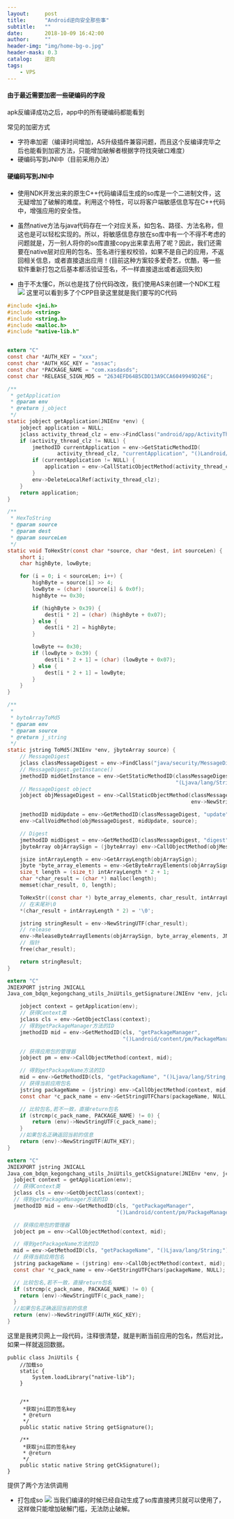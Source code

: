 ```yaml
---
layout:     post
title:      "Android逆向安全那些事"
subtitle:   ""
date:       2018-10-09 16:42:00
author:     ""
header-img: "img/home-bg-o.jpg"
header-mask: 0.3
catalog:    逆向
tags:
    - VPS
---
```




#### 由于最近需要加密一些硬编码的字段
 apk反编译成功之后，app中的所有硬编码都能看到

 常见的加密方式
 - 字符串加密（编译时间增加，AS升级插件兼容问题，而且这个反编译完毕之后也能看到加密方法，只能增加破解者根据字符找突破口难度）
 - 硬编码写到JNI中（目前采用办法）


#### 硬编码写到JNI中

- 使用NDK开发出来的原生C++代码编译后生成的so库是一个二进制文件，这无疑增加了破解的难度。利用这个特性，可以将客户端敏感信息写在C++代码中，增强应用的安全性。

- 虽然native方法与java代码存在一个对应关系，如包名、路径、方法名称，但这也是可以轻松实现的。所以，将敏感信息存放在so库中有一个不得不考虑的问题就是，万一别人将你的so库直接copy出来拿去用了呢？因此，我们还需要在native层对应用的包名、签名进行鉴权校验，如果不是自己的应用，不返回相关信息，或者直接退出应用！(目前这种方案较多爱奇艺，优酷，等一些软件重新打包之后基本都活验证签名，不一样直接退出或者返回失败)

- 由于不太懂C，所以也是找了份代码改改，我们使用AS来创建一个NDK工程
![](https://ws1.sinaimg.cn/large/9f723435ly1fw20yuy6ccj209w0fjaaa.jpg)
这里可以看到多了个CPP目录这里就是我们要写的C代码


```c
#include <jni.h>
#include <string>
#include <string.h>
#include <malloc.h>
#include "native-lib.h"


extern "C"
const char *AUTH_KEY = "xxx";
const char *AUTH_KGC_KEY = "assac";
const char *PACKAGE_NAME = "com.xasdasds";
const char *RELEASE_SIGN_MD5 = "2634EFD64B5CDD13A9CCA6049949D26E";

/**
 * getApplication
 * @param env
 * @return j_object
 */
static jobject getApplication(JNIEnv *env) {
    jobject application = NULL;
    jclass activity_thread_clz = env->FindClass("android/app/ActivityThread");
    if (activity_thread_clz != NULL) {
        jmethodID currentApplication = env->GetStaticMethodID(
                activity_thread_clz, "currentApplication", "()Landroid/app/Application;");
        if (currentApplication != NULL) {
            application = env->CallStaticObjectMethod(activity_thread_clz, currentApplication);
        }
        env->DeleteLocalRef(activity_thread_clz);
    }
    return application;
}

/**
 * HexToString
 * @param source
 * @param dest
 * @param sourceLen
 */
static void ToHexStr(const char *source, char *dest, int sourceLen) {
    short i;
    char highByte, lowByte;

    for (i = 0; i < sourceLen; i++) {
        highByte = source[i] >> 4;
        lowByte = (char) (source[i] & 0x0f);
        highByte += 0x30;

        if (highByte > 0x39) {
            dest[i * 2] = (char) (highByte + 0x07);
        } else {
            dest[i * 2] = highByte;
        }

        lowByte += 0x30;
        if (lowByte > 0x39) {
            dest[i * 2 + 1] = (char) (lowByte + 0x07);
        } else {
            dest[i * 2 + 1] = lowByte;
        }
    }
}

/**
 *
 * byteArrayToMd5
 * @param env
 * @param source
 * @return j_string
 */
static jstring ToMd5(JNIEnv *env, jbyteArray source) {
    // MessageDigest
    jclass classMessageDigest = env->FindClass("java/security/MessageDigest");
    // MessageDigest.getInstance()
    jmethodID midGetInstance = env->GetStaticMethodID(classMessageDigest, "getInstance",
                                                      "(Ljava/lang/String;)Ljava/security/MessageDigest;");
    // MessageDigest object
    jobject objMessageDigest = env->CallStaticObjectMethod(classMessageDigest, midGetInstance,
                                                           env->NewStringUTF("md5"));

    jmethodID midUpdate = env->GetMethodID(classMessageDigest, "update", "([B)V");
    env->CallVoidMethod(objMessageDigest, midUpdate, source);

    // Digest
    jmethodID midDigest = env->GetMethodID(classMessageDigest, "digest", "()[B");
    jbyteArray objArraySign = (jbyteArray) env->CallObjectMethod(objMessageDigest, midDigest);

    jsize intArrayLength = env->GetArrayLength(objArraySign);
    jbyte *byte_array_elements = env->GetByteArrayElements(objArraySign, NULL);
    size_t length = (size_t) intArrayLength * 2 + 1;
    char *char_result = (char *) malloc(length);
    memset(char_result, 0, length);

    ToHexStr((const char *) byte_array_elements, char_result, intArrayLength);
    // 在末尾补\0
    *(char_result + intArrayLength * 2) = '\0';

    jstring stringResult = env->NewStringUTF(char_result);
    // release
    env->ReleaseByteArrayElements(objArraySign, byte_array_elements, JNI_ABORT);
    // 指针
    free(char_result);

    return stringResult;
}

extern "C"
JNIEXPORT jstring JNICALL
Java_com_bdqn_kegongchang_utils_JniUtils_getSignature(JNIEnv *env, jclass type) {

    jobject context = getApplication(env);
    // 获得Context类
    jclass cls = env->GetObjectClass(context);
    // 得到getPackageManager方法的ID
    jmethodID mid = env->GetMethodID(cls, "getPackageManager",
                                     "()Landroid/content/pm/PackageManager;");

    // 获得应用包的管理器
    jobject pm = env->CallObjectMethod(context, mid);

    // 得到getPackageName方法的ID
    mid = env->GetMethodID(cls, "getPackageName", "()Ljava/lang/String;");
    // 获得当前应用包名
    jstring packageName = (jstring) env->CallObjectMethod(context, mid);
    const char *c_pack_name = env->GetStringUTFChars(packageName, NULL);

    // 比较包名,若不一致，直接return包名
    if (strcmp(c_pack_name, PACKAGE_NAME) != 0) {
        return (env)->NewStringUTF(c_pack_name);
    }
    //如果包名正确返回当前的信息
    return (env)->NewStringUTF(AUTH_KEY);
}

extern "C"
JNIEXPORT jstring JNICALL
Java_com_bdqn_kegongchang_utils_JniUtils_getCkSignature(JNIEnv *env, jclass type) {
  jobject context = getApplication(env);
  // 获得Context类
  jclass cls = env->GetObjectClass(context);
  // 得到getPackageManager方法的ID
  jmethodID mid = env->GetMethodID(cls, "getPackageManager",
                                   "()Landroid/content/pm/PackageManager;");

  // 获得应用包的管理器
  jobject pm = env->CallObjectMethod(context, mid);

  // 得到getPackageName方法的ID
  mid = env->GetMethodID(cls, "getPackageName", "()Ljava/lang/String;");
  // 获得当前应用包名
  jstring packageName = (jstring) env->CallObjectMethod(context, mid);
  const char *c_pack_name = env->GetStringUTFChars(packageName, NULL);

  // 比较包名,若不一致，直接return包名
  if (strcmp(c_pack_name, PACKAGE_NAME) != 0) {
    return (env)->NewStringUTF(c_pack_name);
  }
  //如果包名正确返回当前的信息
  return (env)->NewStringUTF(AUTH_KGC_KEY);
}
```
这里是我拷贝网上一段代码，注释很清楚，就是判断当前应用的包名，然后对比，如果一样就返回数据。

    public class JniUtils {
        //加载so
        static {
            System.loadLibrary("native-lib");
        }


        /**
         *获取jni层的签名key
         * @return
         */
        public static native String getSignature();

        /**
         *获取jni层的签名key
         * @return
         */
        public static native String getCkSignature();
    }

提供了两个方法供调用

- 打包成so
![](https://ws1.sinaimg.cn/large/9f723435ly1fw2167l2cdj209a0elmxb.jpg)
当我们编译的时候已经自动生成了so库直接拷贝就可以使用了，这样做只能增加破解门槛，无法防止破解。
